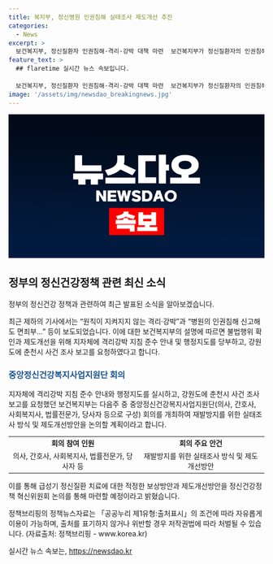 ```yaml
---
title: 복지부, 정신병원 인권침해 실태조사 제도개선 추진
categories:
  - News
excerpt: >
  보건복지부, 정신질환자 인권침해·격리·강박 대책 마련  보건복지부가 정신질환자의 인권침해와 불법행위에 대한 대책을 마련하고 있는 가운데, 중앙정신건강복지사업지원단이 재발방지를 위한 방안 논의를 위해 회의를 개최할 예정이다. 또한, 정신건강정책 혁신위원회를 통해 적정한 보상방안과 제도개선방안을 논의할 예정이며, 자세한 사항은 보건복지부 정신건강정책과로 문의할 수 있다.
feature_text: >
  ## flaretime 실시간 뉴스 속보입니다.

  보건복지부, 정신질환자 인권침해·격리·강박 대책 마련  보건복지부가 정신질환자의 인권침해와 불법행위에 대한 대책을 마련하고 있는 가운데, 중앙정신건강복지사업지원단이 재발방지를 위한 방안 논의를 위해 회의를 개최할 예정이다. 또한, 정신건강정책 혁신위원회를 통해 적정한 보상방안과 제도개선방안을 논의할 예정이며, 자세한 사항은 보건복지부 정신건강정책과로 문의할 수 있다.
image: '/assets/img/newsdao_breakingnews.jpg'
---
```


<p><img src="/assets/img/newsdao_breakingnews.jpg" alt="flaretime 속보" /></p>

<h2 data-ke-size="size26">정부의 정신건강정책 관련 최신 소식</h2>

<p>정부의 정신건강 정책과 관련하여 최근 발표된 소식을 알아보겠습니다.</p>

<p data-ke-size="size16">최근 제하의 기사에서는 “원칙이 지켜지지 않는 격리·강박”과 “병원의 인권침해 신고해도 면죄부...” 등이 보도되었습니다. 이에 대한 보건복지부의 설명에 따르면 불법행위 확인과 제도개선을 위해 지자체에 격리강박 지침 준수 안내 및 행정지도를 당부하고, 강원도에 춘천시 사건 조사 보고를 요청하였다고 합니다.</p>

<h3><b><span style="color: #1a5490;">중앙정신건강복지사업지원단 회의</span></b></h3>

<p>지자체에 격리강박 지침 준수 안내와 행정지도를 실시하고, 강원도에 춘천시 사건 조사 보고를 요청했던 보건복지부는 다음주 중 중앙정신건강복지사업지원단(의사, 간호사, 사회복지사, 법률전문가, 당사자 등으로 구성) 회의를 개최하여 재발방지를 위한 실태조사 방식 및 제도개선방안을 논의할 계획이라고 합니다.</p>

<table>
  <tr>
    <td style="text-align: center; height: 17px;"><b>회의 참여 인원</b></td>
    <td style="text-align: center; height: 17px;"><b>회의 주요 안건</b></td>
  </tr>
  <tr>
    <td style="text-align: center; height: 17px;">의사, 간호사, 사회복지사, 법률전문가, 당사자 등</td>
    <td style="text-align: center; height: 17px;">재발방지를 위한 실태조사 방식 및 제도개선방안</td>
  </tr>
</table>

<p data-ke-size="size16">이를 통해 급성기 정신질환 치료에 대한 적정한 보상방안과 제도개선방안을 정신건강정책 혁신위원회 논의를 통해 마련할 예정이라고 밝혔습니다.</p>

<p data-ke-size="size16">정책브리핑의 정책뉴스자료는 「공공누리 제1유형:출처표시」의 조건에 따라 자유롭게 이용이 가능하며, 출처를 표기하지 않거나 위반할 경우 저작권법에 따라 처벌될 수 있습니다. (자료출처: 정책브리핑 - www.korea.kr)</p>
실시간 뉴스 속보는, <a href="https://newsdao.kr" rel="dofollow">https://newsdao.kr</a>


